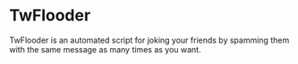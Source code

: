 # TwFlooder
TwFlooder is an automated script for joking your friends by spamming them with the same message as many times as you want. 
